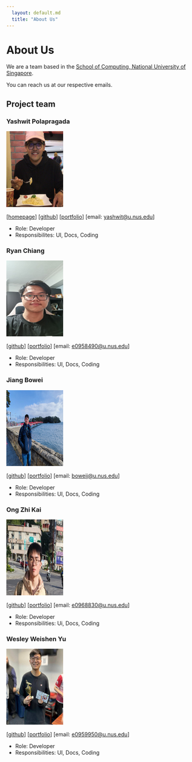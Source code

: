 ```yaml
---
  layout: default.md
  title: "About Us"
---
```


# About Us

We are a team based in the [School of Computing, National University of Singapore](http://www.comp.nus.edu.sg).

You can reach us at our respective emails.

## Project team

### Yashwit Polapragada

<img src="images/yashpola.png" width="150px" height ="200px">

[[homepage](https://yashwit.com)]
[[github](https://github.com/yashpola)]
[[portfolio](team/yashpola.md)]
[email: yashwit@u.nus.edu]

* Role: Developer
* Responsibilites: UI, Docs, Coding

### Ryan Chiang

<img src="images/macareonie.png" width="150px" height ="200px">

[[github](http://github.com/macareonie)]
[[portfolio](team/macareonie)]
[email: e0958490@u.nus.edu]

* Role: Developer
* Responsibilities: UI, Docs, Coding

### Jiang Bowei

<img src="images/gingerbreaf.png" width="150px" height ="200px">

[[github](http://github.com/gingerbreaf)]
[[portfolio](team/jiangbowei.md)]
[email: boweij@u.nus.edu]

* Role: Developer
* Responsibilities: UI, Docs, Coding

### Ong Zhi Kai

<img src="images/zhikaiong2001.png" width="150px" height ="200px">

[[github](https://github.com/zhikaiong2001)]
[[portfolio](team/zhikaiong2001.md)]
[email: e0968830@u.nus.edu]

* Role: Developer
* Responsibilities: Ui, Docs, Coding

### Wesley Weishen Yu

<img src="images/headcube1.png" width="150px" height ="200px">

[[github](https://github.com/headcube1)]
[[portfolio](team/wesleyyu.md)]
[email: e0959950@u.nus.edu]

* Role: Developer
* Responsibilities: UI, Docs, Coding
